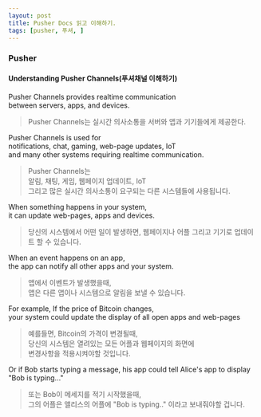 ```yaml
---
layout: post
title: Pusher Docs 읽고 이해하기.
tags: [pusher, 푸셔, ]
---
```


### Pusher

#### Understanding Pusher Channels(푸셔채널 이해하기)

Pusher Channels provides realtime communication   
between servers, apps, and devices.

> Pusher Channels는 실시간 의사소통을 서버와 앱과 기기들에게 제공한다.  

Pusher Channels is used for   
notifications, chat, gaming, web-page updates, IoT  
and many other systems requiring realtime communication.

> Pusher Channels는  
알림, 채팅, 게임, 웹페이지 업데이트, IoT   
그리고 많은 실시간 의사소통이 요구되는 다른 시스템들에 사용됩니다.

When something happens in your system,  
it can update web-pages, apps and devices.

> 당신의 시스템에서 어떤 일이 발생하면, 
웹페이지나 어플 그리고 기기로 업데이트 할 수 있습니다.

When an event happens on an app,  
the app can notify all other apps and your system.

> 앱에서 이벤트가 발생했을때,  
앱은 다른 앱이나 시스템으로 알림을 보낼 수 있습니다.

For example, If the price of Bitcoin changes,   
your system could update the display of all open apps and web-pages

> 예를들면, Bitcoin의 가격이 변경될때,  
당신의 시스템은 열려있는 모든 어플과 웹페이지의 화면에  
변경사항을 적용시켜야할 것입니다.

Or if Bob starts typing a message, 
his app could tell Alice's app to display "Bob is typing..."

> 또는 Bob이 메세지를 적기 시작했을때,  
그의 어플은 앨리스의 어플에 "Bob is typing.." 이라고 보내줘야할 겁니다.